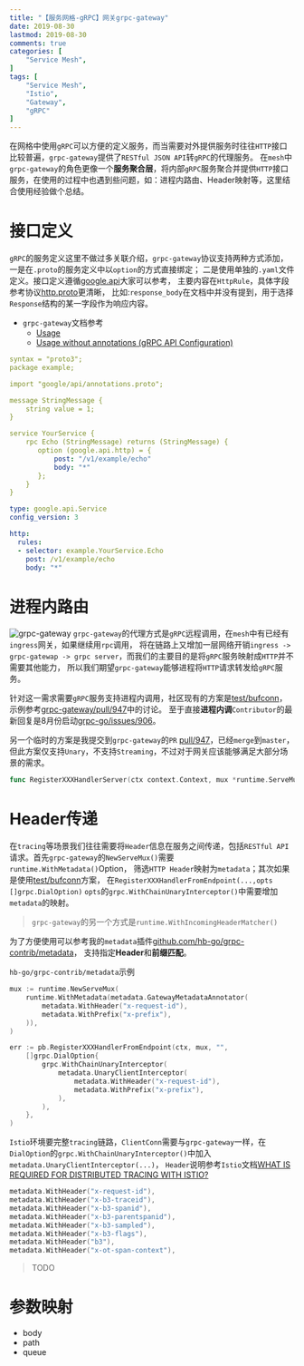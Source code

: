 ```yaml
---
title: "【服务网格-gRPC】网关grpc-gateway"
date: 2019-08-30
lastmod: 2019-08-30
comments: true
categories: [
	"Service Mesh",
]
tags: [
	"Service Mesh",
    "Istio",
    "Gateway",
    "gRPC"
]
---
```

在网格中使用`gRPC`可以方便的定义服务，而当需要对外提供服务时往往`HTTP`接口比较普遍，`grpc-gateway`提供了`RESTful JSON API`转`gRPC`的代理服务。
在`mesh`中`grpc-gateway`的角色更像一个**服务聚合层**，将内部`gRPC`服务聚合并提供`HTTP`接口服务，在使用的过程中也遇到些问题，如：进程内路由、Header映射等，这里结合使用经验做个总结。

<!--more-->

# 接口定义
`gRPC`的服务定义这里不做过多关联介绍，`grpc-gateway`协议支持两种方式添加，一是在`.proto`的服务定义中以`option`的方式直接绑定；
二是使用单独的`.yaml`文件定义。接口定义遵循[google.api](https://cloud.google.com/service-infrastructure/docs/service-management/reference/rpc/google.api#http)大家可以参考，
主要内容在`HttpRule`，具体字段参考协议[http.proto](https://github.com/googleapis/googleapis/blob/master/google/api/http.proto)更清晰，
比如:`response_body`在文档中并没有提到，用于选择`Response`结构的某一字段作为响应内容。

- `grpc-gateway`文档参考
    - [Usage](https://grpc-ecosystem.github.io/grpc-gateway/docs/usage.html)
    - [Usage without annotations (gRPC API Configuration)](https://grpc-ecosystem.github.io/grpc-gateway/docs/grpcapiconfiguration.html)

```yaml
syntax = "proto3";
package example;

import "google/api/annotations.proto";

message StringMessage {
    string value = 1;
}

service YourService {
    rpc Echo (StringMessage) returns (StringMessage) {
       option (google.api.http) = {
           post: "/v1/example/echo"
           body: "*"
       };
    }
}
```

```yaml
type: google.api.Service
config_version: 3

http:
  rules:
  - selector: example.YourService.Echo
    post: /v1/example/echo
    body: "*"
```

# 进程内路由
![grpc-gateway](/img/grpc/grpc-gateway.png)
`grpc-gateway`的代理方式是`gRPC`远程调用，在`mesh`中有已经有`ingress`网关，如果继续用`rpc`调用，
将在链路上又增加一层网络开销`ingress -> grpc-gatewap -> grpc server`，而我们的主要目的是将`gRPC`服务映射成`HTTP`并不需要其他能力，
所以我们期望`grpc-gateway`能够进程将`HTTP`请求转发给`gRPC`服务。

针对这一需求需要`gRPC`服务支持进程内调用，社区现有的方案是[test/bufconn](https://github.com/grpc/grpc-go/tree/master/test/bufconn)，
示例参考[grpc-gateway/pull/947](https://github.com/grpc-ecosystem/grpc-gateway/pull/947#issuecomment-502578553)中的讨论。
至于直接**进程内调**`Contributor`的最新回复是8月份启动[grpc-go/issues/906](https://github.com/grpc/grpc-go/issues/906#issuecomment-513856927)。

另一个临时的方案是我提交到`grpc-gateway`的`PR` [pull/947](https://github.com/grpc-ecosystem/grpc-gateway/pull/947)，已经`merge`到`master`，
但此方案仅支持`Unary`，不支持`Streaming`，不过对于网关应该能够满足大部分场景的需求。

```go
func RegisterXXXHandlerServer(ctx context.Context, mux *runtime.ServeMux, server XXXServer) error
```

# Header传递
在`tracing`等场景我们往往需要将`Header`信息在服务之间传递，包括`RESTful API`请求。首先`grpc-gateway`的`NewServeMux()`需要`runtime.WithMetadata()`Option，
筛选`HTTP Header`映射为`metadata`；其次如果是使用[test/bufconn](https://github.com/grpc/grpc-go/tree/master/test/bufconn)方案，
在`RegisterXXXHandlerFromEndpoint(...,opts []grpc.DialOption)` `opts`的`grpc.WithChainUnaryInterceptor()`中需要增加`metadata`的映射。

> `grpc-gateway`的另一个方式是`runtime.WithIncomingHeaderMatcher()`

为了方便使用可以参考我的`metadata`插件[github.com/hb-go/grpc-contrib/metadata](https://github.com/hb-go/grpc-contrib/tree/master/metadata)，
支持指定**Header**和**前缀匹配**。

`hb-go/grpc-contrib/metadata`示例
```go
mux := runtime.NewServeMux(
    runtime.WithMetadata(metadata.GatewayMetadataAnnotator(
        metadata.WithHeader("x-request-id"),
        metadata.WithPrefix("x-prefix"),
    )),
)
```

```go
err := pb.RegisterXXXHandlerFromEndpoint(ctx, mux, "",
    []grpc.DialOption{
        grpc.WithChainUnaryInterceptor(
            metadata.UnaryClientInterceptor(
                metadata.WithHeader("x-request-id"),
                metadata.WithPrefix("x-prefix"),
            ),
        ),
    },
)
```

`Istio`环境要完整`tracing`链路，`ClientConn`需要与`grpc-gateway`一样，在`DialOption`的`grpc.WithChainUnaryInterceptor()`中加入`metadata.UnaryClientInterceptor(...)`，
`Header`说明参考`Istio`文档[WHAT IS REQUIRED FOR DISTRIBUTED TRACING WITH ISTIO?](https://istio.io/faq/distributed-tracing/#how-to-support-tracing)
```go
metadata.WithHeader("x-request-id"),
metadata.WithHeader("x-b3-traceid"),
metadata.WithHeader("x-b3-spanid"),
metadata.WithHeader("x-b3-parentspanid"),
metadata.WithHeader("x-b3-sampled"),
metadata.WithHeader("x-b3-flags"),
metadata.WithHeader("b3"),
metadata.WithHeader("x-ot-span-context"),
```

> TODO
# 参数映射
- body
- path
- queue
